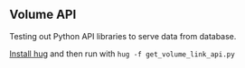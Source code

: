 ## Volume API

Testing out Python API libraries to serve data from database.

[Install hug](http://www.hug.rest/website/quickstart) and then run with `hug -f get_volume_link_api.py`